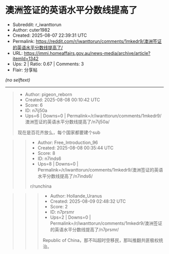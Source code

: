 # 澳洲签证的英语水平分数线提高了

- Subreddit: r_iwanttorun
- Author: cuter1982
- Created: 2025-08-07 22:39:31 UTC
- Permalink: https://reddit.com/r/iwanttorun/comments/1mkedr9/澳洲签证的英语水平分数线提高了/
- URL: https://immi.homeaffairs.gov.au/news-media/archive/article?itemId=1342
- Ups: 2 | Ratio: 0.67 | Comments: 3
- Flair: 分享帖

_(no selftext)_

---

> - Author: pigeon_reborn
> - Created: 2025-08-08 00:10:42 UTC
> - Score: 6
> - ID: n7ij50a
> - Ups=6 | Downs=0 | Permalink=/r/iwanttorun/comments/1mkedr9/澳洲签证的英语水平分数线提高了/n7ij50a/
>
> 现在是百花齐放么，每个国家都要建个sub

>> - Author: Free_Introduction_96
>> - Created: 2025-08-08 00:35:44 UTC
>> - Score: 8
>> - ID: n7inds6
>> - Ups=8 | Downs=0 | Permalink=/r/iwanttorun/comments/1mkedr9/澳洲签证的英语水平分数线提高了/n7inds6/
>>
>> r/runchina

>>> - Author: Hollande_Uranus
>>> - Created: 2025-08-09 02:48:32 UTC
>>> - Score: 2
>>> - ID: n7prsmr
>>> - Ups=2 | Downs=0 | Permalink=/r/iwanttorun/comments/1mkedr9/澳洲签证的英语水平分数线提高了/n7prsmr/
>>>
>>> Republic of China，那不叫超时空移民，那叫推翻共匪极权统治。
